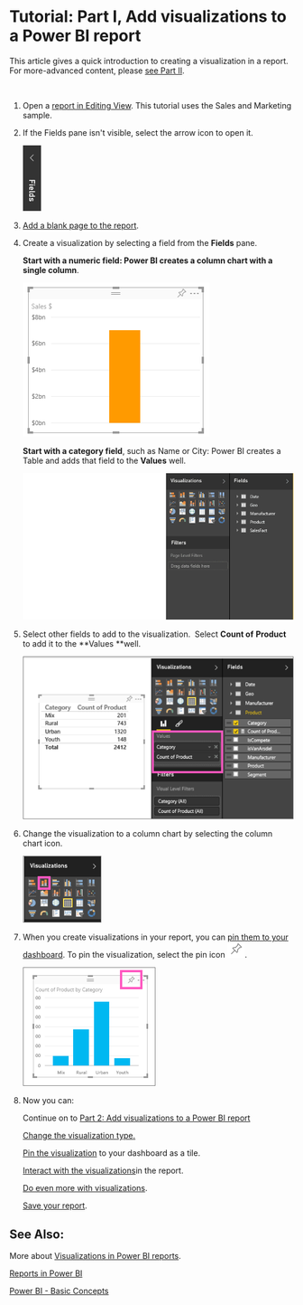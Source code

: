 ﻿<properties 
   pageTitle="Tutorial: Part I, Add visualizations to a Power BI report"
   description="Tutorial: Part I, Add visualizations to a Power BI report"
   services="powerbi" 
   documentationCenter="" 
   authors="pcw3187" 
   manager="mblythe" 
   editor=""
   tags=""/>
 
<tags
   ms.service="powerbi"
   ms.devlang="NA"
   ms.topic="article"
   ms.tgt_pltfrm="NA"
   ms.workload="powerbi"
   ms.date="10/14/2015"
   ms.author="v-pawrig"/>
# Tutorial: Part I, Add visualizations to a Power BI report

This article gives a quick introduction to creating a visualization in a report.  For more-advanced content, please [see Part II](http://support.powerbi.com/knowledgebase/articles/467184-part-ii-add-visualizations-to-a-power-bi-report). 

  

1.  Open a [report in Editing View](http://support.powerbi.com/knowledgebase/articles/439921-go-from-report-reading-view-to-editing-view). This tutorial uses the Sales and Marketing sample.

2.  If the Fields pane isn't visible, select the arrow icon to open it. 

    ![](media/powerbi-service-add-visualizations-to-a-report-i/pbi_Nancy_FieldsFiltersArrow.png)

3.  [Add a blank page to the report](https://support.powerbi.com/knowledgebase/articles/474804).

4.  Create a visualization by selecting a field from the **Fields** pane.  

    **Start with a numeric field: Power BI creates a column chart with a single column**.

    ![](media/powerbi-service-add-visualizations-to-a-report-i/PBI_OneColChart.png)

    **Start with a category field**, such as Name or City: Power BI creates a Table and adds that field to the **Values** well.

    ![](media/powerbi-service-add-visualizations-to-a-report-i/PBI_Agif_CreateChart3.gif)

5.  Select other fields to add to the visualization.  Select **Count of** **Product** to add it to the **Values **well.

    ![](media/powerbi-service-add-visualizations-to-a-report-i/part1table.png)

6.  Change the visualization to a column chart by selecting the column chart icon.

    ![](media/powerbi-service-add-visualizations-to-a-report-i/part1ConvertToColumn.png)

7.  When you create visualizations in your report, you can [pin them to your dashboard](https://support.powerbi.com/knowledgebase/articles/430323). To pin the visualization, select the pin icon ![](media/powerbi-service-add-visualizations-to-a-report-i/pinNoOutline.png).

    ![](media/powerbi-service-add-visualizations-to-a-report-i/part1Pin.png)

8.  Now you can:

    Continue on to [Part 2: Add visualizations to a Power BI report](http://support.powerbi.com/knowledgebase/articles/467184-part-ii-add-visualizations-to-a-power-bi-report)

    [C](http://support.powerbi.com/knowledgebase/articles/444663-change-the-type-of-report-visualization)[hange the visualization type](http://support.powerbi.com/knowledgebase/articles/444663-change-the-type-of-report-visualization)[.](http://support.powerbi.com/knowledgebase/articles/444663-change-the-type-of-report-visualization)

    [Pin the visualization](http://support.powerbi.com/knowledgebase/articles/430323-pin-a-tile-to-a-dashboard-from-a-report) to your dashboard as a tile.

    [Interact with the visualizations](http://support.powerbi.com/knowledgebase/articles/445094-interact-with-a-report-in-reading-view)in the report.

    [Do even more with visualizations](http://support.powerbi.com/knowledgebase/articles/434821-visualizations-in-power-bi-reports).

    [Save your report](http://support.powerbi.com/knowledgebase/articles/444112-save-a-report).


## See Also:

More about [Visualizations in Power BI reports](http://support.powerbi.com/knowledgebase/articles/434821-visualizations-in-power-bi-reports).

[Reports in Power BI](https://support.powerbi.com/knowledgebase/articles/425684)

[Power BI - Basic Concepts](http://support.powerbi.com/knowledgebase/articles/487029-power-bi-preview-basic-concepts)


